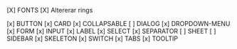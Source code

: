 [X] FONTS
[X] Altererar rings

[x] BUTTON
[x] CARD
[x] COLLAPSABLE
[ ] DIALOG
[x] DROPDOWN-MENU
[x] FORM
[x] INPUT
[x] LABEL
[x] SELECT
[x] SEPARATOR
[ ] SHEET
[ ] SIDEBAR
[x] SKELETON
[x] SWITCH
[x] TABS
[x] TOOLTIP

